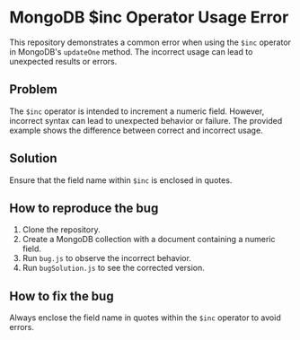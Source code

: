 # MongoDB $inc Operator Usage Error
This repository demonstrates a common error when using the `$inc` operator in MongoDB's `updateOne` method.  The incorrect usage can lead to unexpected results or errors.

## Problem
The `$inc` operator is intended to increment a numeric field.  However, incorrect syntax can lead to unexpected behavior or failure.  The provided example shows the difference between correct and incorrect usage.

## Solution
Ensure that the field name within `$inc` is enclosed in quotes.

## How to reproduce the bug
1. Clone the repository.
2. Create a MongoDB collection with a document containing a numeric field.
3. Run `bug.js` to observe the incorrect behavior.
4. Run `bugSolution.js` to see the corrected version. 

## How to fix the bug
Always enclose the field name in quotes within the `$inc` operator to avoid errors.